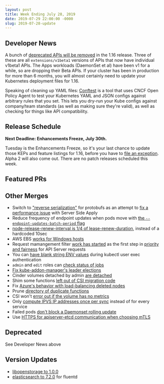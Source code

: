 ```yaml
---
layout: post
title: Week Ending July 28, 2019
date: 2019-07-29 22:00:00 -0000
slug: 2019-07-28-update
---
```


## Developer News

A bunch of [deprecated APIs will be removed](https://kubernetes.io/blog/2019/07/18/api-deprecations-in-1-16/) in the 1.16 release.  Three of these are all `extensions/v1beta1` versions of APIs that now have individual v1beta1 APIs.  The Apps workloads (DaemonSet et al) have been v1 for a while, so are dropping their Beta APIs.  If your cluster has been in production for more than 6 months, you will almost certainly need to update your Kubernetes deployment files for 1.16.

Speaking of cleaning up YAML files: [Conftest](https://github.com/instrumenta/conftest) is a tool that uses CNCF Open Policy Agent to test your Kubernetes YAML and JSON configs against arbitrary rules that you set.  This lets you dry-run your Kube configs against company/team standards (as well as making sure they're valid), as well as checking for things like API compatibility.

## Release Schedule

**Next Deadline: Enhancements Freeze, July 30th.**

Tuesday is the Enhancements Freeze, so it's your last chance to update those KEPs and feature listings for 1.16, before you have to [file an exception]().  Alpha 2 will also come out.  There are no patch releases scheduled this week.

## Featured PRs


## Other Merges

* Switch to ["reverse serialization"](https://github.com/kubernetes/kubernetes/pull/77355) for protobufs as an attempt to [fix a performance issue](https://github.com/kubernetes/kubernetes/issues/76219) with Server Side Apply
* Reduce frequency of endpoint updates when pods move with [the `--endpoint-updates-batch-period` flag](https://github.com/kubernetes/kubernetes/pull/80509)
* [node-release-renew-interval is 1/4 of lease-renew-duration](https://github.com/kubernetes/kubernetes/pull/80429), instead of a hardcoded 10sec
* AWS EBS [works for Windows hosts](https://github.com/kubernetes/kubernetes/pull/79552)
* Request mamangement filter [work has started](https://github.com/kubernetes/kubernetes/pull/78966) as the first step in [priority and fairness](https://github.com/kubernetes/enhancements/issues/1040) for API Server requests
* You can [have blank string ENV values](https://github.com/kubernetes/kubernetes/pull/78875) during kubectl user exec authentication
* `admin` and `edit` roles can [check status of jobs](https://github.com/kubernetes/kubernetes/pull/77866)
* [Fix kube-addon-manager's leader elections](https://github.com/kubernetes/kubernetes/pull/80575)
* Cinder volumes detached by admin [are detached](https://github.com/kubernetes/kubernetes/pull/80518)
* Shim some functions [left out of CSI migration code](https://github.com/kubernetes/kubernetes/pull/80443)
* Fix [Azure's behavior with load-balancing deleted nodes](https://github.com/kubernetes/kubernetes/pull/80419)
* Prune [directory of duplicate functions](https://github.com/kubernetes/kubernetes/pull/80361)
* CSI won't [error out if the volume has no metrics](https://github.com/kubernetes/kubernetes/pull/79851)
* Only [compute IPVS IP addresses once per sync](https://github.com/kubernetes/kubernetes/pull/79444) instead of for every service
* Failed pods [don't block a Daemonset rolling update](https://github.com/kubernetes/kubernetes/pull/78170)
* Use [HTTPS for apiserver-etcd communication when choosing mTLS](https://github.com/kubernetes/kubernetes/pull/77561)

## Deprecated

See Developer News above

## Version Updates

* [libopenstorage to 1.0.0](https://github.com/kubernetes/kubernetes/pull/80495)
* [elasticsearch to 7.2.0](https://github.com/kubernetes/kubernetes/pull/80421) for fluentd
